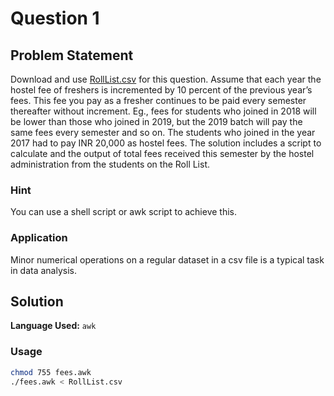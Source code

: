 # Question 1


## Problem Statement
Download and use [RollList.csv](https://raw.githubusercontent.com/gphanikumar/MM2090/master/scripts/RollList.csv) for this question. Assume that each year the hostel fee of freshers is incremented by 10 percent of the previous year’s fees. This fee you pay as a fresher continues to be paid every semester thereafter without increment. Eg., fees for students who joined in 2018 will be lower than those who joined in 2019, but the 2019 batch will pay the same fees every semester and so on. The students who joined in the
year 2017 had to pay INR 20,000 as hostel fees. The solution includes a script to calculate and the output of total fees received this
semester by the hostel administration from the students on the Roll List.

### Hint
You can use a shell script or awk script to achieve this.

### Application
Minor numerical operations on a regular dataset in a csv file is a typical task in
data analysis.

## Solution

**Language Used:** `awk`

### Usage

```bash
chmod 755 fees.awk
./fees.awk < RollList.csv 

``` 